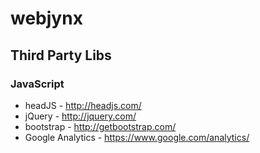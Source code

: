 # webjynx

## Third Party Libs
### JavaScript
* headJS - http://headjs.com/
* jQuery - http://jquery.com/
* bootstrap - http://getbootstrap.com/
* Google Analytics - https://www.google.com/analytics/

